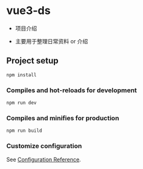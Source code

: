 # vue3-ds
* 项目介绍
- 主要用于整理日常资料 or 介绍

## Project setup
```
npm install
```

### Compiles and hot-reloads for development
```
npm run dev
```

### Compiles and minifies for production
```
npm run build
```

### Customize configuration
See [Configuration Reference](https://cli.vuejs.org/config/).
